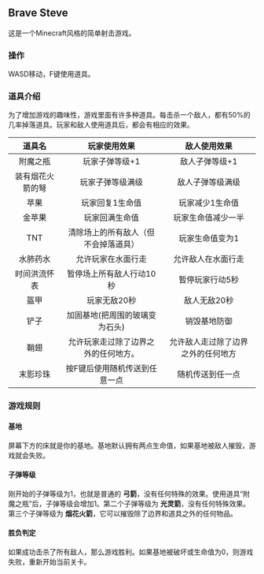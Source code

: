 ## Brave Steve

这是一个Minecraft风格的简单射击游戏。

### 操作

WASD移动，F键使用道具。

### 道具介绍

为了增加游戏的趣味性，游戏里面有许多种道具。每击杀一个敌人，都有50%的几率掉落道具。玩家和敌人使用道具后，都会有相应的效果。

|      道具名      |             玩家使用效果             |            敌人使用效果            |
| :--------------: | :----------------------------------: | :--------------------------------: |
|     附魔之瓶     |            玩家子弹等级+1            |           敌人子弹等级+1           |
| 装有烟花火箭的弩 |           玩家子弹等级满级           |          敌人子弹等级满级          |
|       苹果       |           玩家回复1生命值            |          玩家减少1生命值           |
|      金苹果      |            玩家回满生命值            |         玩家生命值减少一半         |
|       TNT        | 清除场上的所有敌人（但不会掉落道具） |          玩家生命值变为1           |
|     水肺药水     |          允许玩家在水面行走          |         允许敌人在水面行走         |
|   时间洪流怀表   |       暂停场上所有敌人行动10秒       |          暂停玩家行动5秒           |
|       盔甲       |             玩家无敌20秒             |            敌人无敌20秒            |
|       铲子       |    加固基地(把周围的玻璃变为石头)    |            销毁基地防御            |
|       鞘翅       | 允许玩家走过除了边界之外的任何地方。 | 允许敌人走过除了边界之外的任何地方 |
|     末影珍珠     |    按F键后使用随机传送到任意一点     |          随机传送到任一点          |

### 游戏规则

#### 基地

屏幕下方的床就是你的基地。基地默认拥有两点生命值，如果基地被敌人摧毁，游戏就会失败。

#### 子弹等级

刚开始的子弹等级为1，也就是普通的 **弓箭**，没有任何特殊的效果。使用道具“附魔之瓶”后，子弹等级会增加1。第二个子弹等级为 **光灵箭**，没有任何特殊效果。第三个子弹等级为 **烟花火箭**，它可以摧毁除了边界和道具之外的任何物品。

#### 胜负判定

如果成功击杀了所有敌人，那么游戏胜利。如果基地被破坏或生命值为0，则游戏失败，重新开始当前关卡。